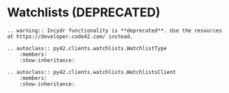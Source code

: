 # Watchlists (DEPRECATED)

```{eval-rst}
.. warning:: Incydr functionality is **deprecated**. Use the resources at https://developer.code42.com/ instead.
```

```{eval-rst}
.. autoclass:: py42.clients.watchlists.WatchlistType
    :members:
    :show-inheritance:
```

```{eval-rst}
.. autoclass:: py42.clients.watchlists.WatchlistsClient
    :members:
    :show-inheritance:
```

